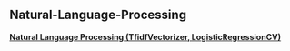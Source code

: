 ## Natural-Language-Processing
[**Natural Language Processing (TfidfVectorizer, LogisticRegressionCV)**](https://github.com/urwinday/Natural-Language-Processing/blob/master/08-ML-Natural_Language_Processing.ipynb)
